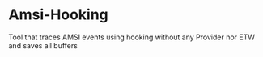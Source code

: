 # Amsi-Hooking
Tool that traces AMSI events using hooking without any Provider nor ETW and saves all buffers
